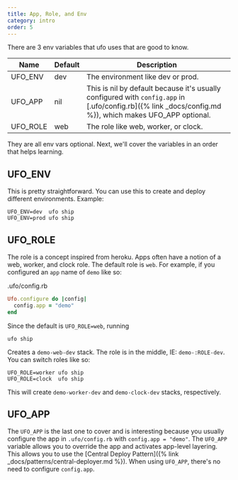 ```yaml
---
title: App, Role, and Env
category: intro
order: 5
---
```


There are 3 env variables that ufo uses that are good to know.

Name | Default | Description
---|---|---
UFO_ENV | dev | The environment like dev or prod.
UFO_APP | nil | This is nil by default because it's usually configured with `config.app` in [.ufo/config.rb]({% link _docs/config.md %}), which makes UFO_APP optional.
UFO_ROLE | web | The role like web, worker, or clock.

They are all env vars optional. Next, we'll cover the variables in an order that helps learning.

## UFO_ENV

This is pretty straightforward. You can use this to create and deploy different environments. Example:

    UFO_ENV=dev  ufo ship
    UFO_ENV=prod ufo ship

## UFO_ROLE

The role is a concept inspired from heroku. Apps often have a notion of a web, worker, and clock role. The default role is `web`. For example, if you configured an `app` name of `demo` like so:

.ufo/config.rb

```ruby
Ufo.configure do |config|
  config.app = "demo"
end
```

Since the default is `UFO_ROLE=web`, running

    ufo ship

Creates a `demo-web-dev` stack. The role is in the middle, IE: `demo-:ROLE-dev`. You can switch roles like so:

    UFO_ROLE=worker ufo ship
    UFO_ROLE=clock  ufo ship

This will create `demo-worker-dev` and `demo-clock-dev` stacks, respectively.

## UFO_APP

The `UFO_APP` is the last one to cover and is interesting because you usually configure the app in `.ufo/config.rb` with `config.app = "demo"`. The `UFO_APP` variable allows you to override the app and activates app-level layering. This allows you to use the [Central Deploy Pattern]({% link _docs/patterns/central-deployer.md %}). When using `UFO_APP`, there's no need to configure `config.app`.

